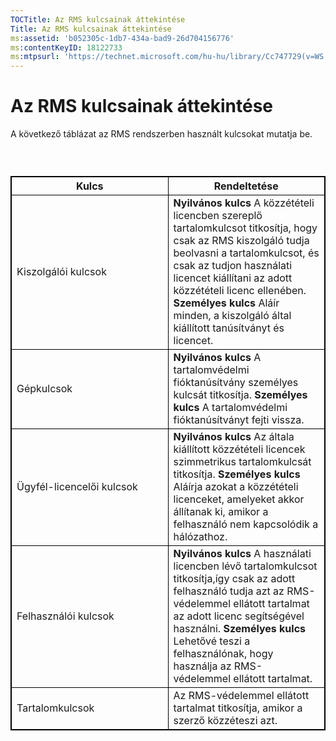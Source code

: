 ```yaml
---
TOCTitle: Az RMS kulcsainak áttekintése
Title: Az RMS kulcsainak áttekintése
ms:assetid: 'b052305c-1db7-434a-bad9-26d704156776'
ms:contentKeyID: 18122733
ms:mtpsurl: 'https://technet.microsoft.com/hu-hu/library/Cc747729(v=WS.10)'
---
```


Az RMS kulcsainak áttekintése
=============================

A következő táblázat az RMS rendszerben használt kulcsokat mutatja be.

###  

 
<table style="border:1px solid black;">
<colgroup>
<col width="50%" />
<col width="50%" />
</colgroup>
<thead>
<tr class="header">
<th style="border:1px solid black;" >Kulcs</th>
<th style="border:1px solid black;" >Rendeltetése</th>
</tr>
</thead>
<tbody>
<tr class="odd">
<td style="border:1px solid black;">Kiszolgálói kulcsok</td>
<td style="border:1px solid black;"><strong>Nyilvános kulcs</strong>
A közzétételi licencben szereplő tartalomkulcsot titkosítja, hogy csak az RMS kiszolgáló tudja beolvasni a tartalomkulcsot, és csak az tudjon használati licencet kiállítani az adott közzétételi licenc ellenében.
<strong>Személyes kulcs</strong>
Aláír minden, a kiszolgáló által kiállított tanúsítványt és licencet.</td>
</tr>
<tr class="even">
<td style="border:1px solid black;">Gépkulcsok</td>
<td style="border:1px solid black;"><strong>Nyilvános kulcs</strong>
A tartalomvédelmi fióktanúsítvány személyes kulcsát titkosítja.
<strong>Személyes kulcs</strong>
A tartalomvédelmi fióktanúsítványt fejti vissza.</td>
</tr>
<tr class="odd">
<td style="border:1px solid black;">Ügyfél-licencelői kulcsok</td>
<td style="border:1px solid black;"><strong>Nyilvános kulcs</strong>
Az általa kiállított közzétételi licencek szimmetrikus tartalomkulcsát titkosítja.
<strong>Személyes kulcs</strong>
Aláírja azokat a közzétételi licenceket, amelyeket akkor állítanak ki, amikor a felhasználó nem kapcsolódik a hálózathoz.</td>
</tr>
<tr class="even">
<td style="border:1px solid black;">Felhasználói kulcsok</td>
<td style="border:1px solid black;"><strong>Nyilvános kulcs</strong>
A használati licencben lévő tartalomkulcsot titkosítja,így csak az adott felhasználó tudja azt az RMS-védelemmel ellátott tartalmat az adott licenc segítségével használni.
<strong>Személyes kulcs</strong>
Lehetővé teszi a felhasználónak, hogy használja az RMS-védelemmel ellátott tartalmat.</td>
</tr>
<tr class="odd">
<td style="border:1px solid black;">Tartalomkulcsok</td>
<td style="border:1px solid black;">Az RMS-védelemmel ellátott tartalmat titkosítja, amikor a szerző közzéteszi azt.</td>
</tr>
</tbody>
</table>
